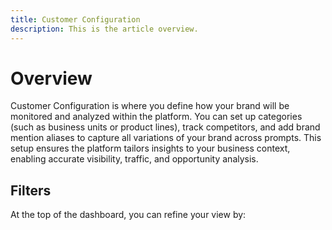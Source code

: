 ```yaml
---
title: Customer Configuration
description: This is the article overview.
---
```


# Overview

Customer Configuration is where you define how your brand will be monitored and analyzed within the platform. You can set up categories (such as business units or product lines), track competitors, and add brand mention aliases to capture all variations of your brand across prompts. This setup ensures the platform tailors insights to your business context, enabling accurate visibility, traffic, and opportunity analysis.

## Filters

At the top of the dashboard, you can refine your view by:
